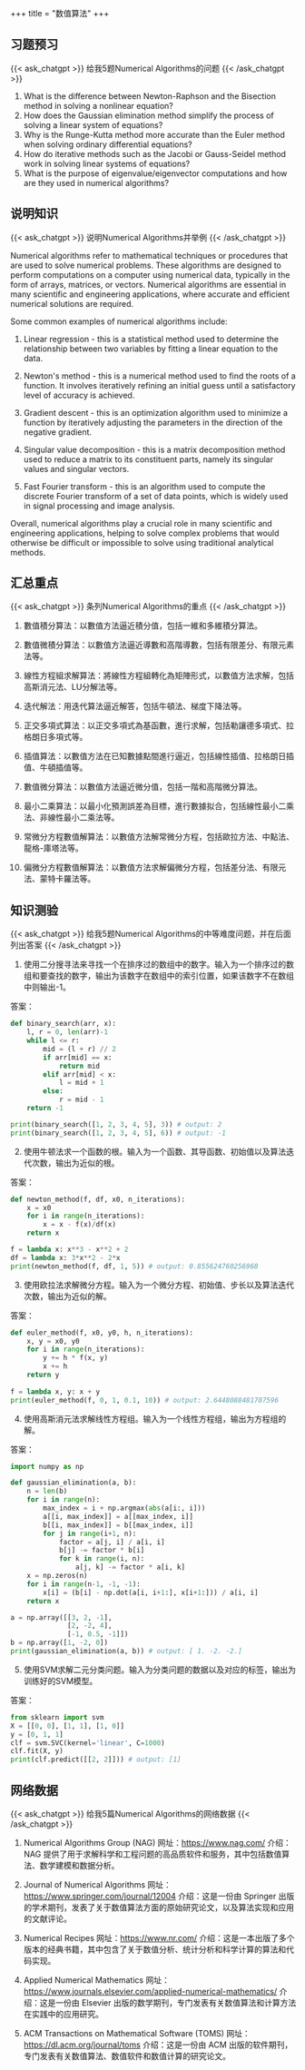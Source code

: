 +++
title = "数值算法"
+++
## 习题预习
{{< ask_chatgpt >}}
给我5题Numerical Algorithms的问题
{{< /ask_chatgpt >}}



1. What is the difference between Newton-Raphson and the Bisection method in solving a nonlinear equation?
2. How does the Gaussian elimination method simplify the process of solving a linear system of equations?
3. Why is the Runge-Kutta method more accurate than the Euler method when solving ordinary differential equations?
4. How do iterative methods such as the Jacobi or Gauss-Seidel method work in solving linear systems of equations?
5. What is the purpose of eigenvalue/eigenvector computations and how are they used in numerical algorithms?   

## 说明知识
{{< ask_chatgpt >}}
说明Numerical Algorithms并举例
{{< /ask_chatgpt >}}



Numerical algorithms refer to mathematical techniques or procedures that are used to solve numerical problems. These algorithms are designed to perform computations on a computer using numerical data, typically in the form of arrays, matrices, or vectors. Numerical algorithms are essential in many scientific and engineering applications, where accurate and efficient numerical solutions are required.

Some common examples of numerical algorithms include:

1. Linear regression - this is a statistical method used to determine the relationship between two variables by fitting a linear equation to the data.

2. Newton's method - this is a numerical method used to find the roots of a function. It involves iteratively refining an initial guess until a satisfactory level of accuracy is achieved.

3. Gradient descent - this is an optimization algorithm used to minimize a function by iteratively adjusting the parameters in the direction of the negative gradient.

4. Singular value decomposition - this is a matrix decomposition method used to reduce a matrix to its constituent parts, namely its singular values and singular vectors.

5. Fast Fourier transform - this is an algorithm used to compute the discrete Fourier transform of a set of data points, which is widely used in signal processing and image analysis.

Overall, numerical algorithms play a crucial role in many scientific and engineering applications, helping to solve complex problems that would otherwise be difficult or impossible to solve using traditional analytical methods.   

## 汇总重点
{{< ask_chatgpt >}}
条列Numerical Algorithms的重点
{{< /ask_chatgpt >}}



1. 數值積分算法：以數值方法逼近積分值，包括一維和多維積分算法。

2. 數值微積分算法：以數值方法逼近導數和高階導數，包括有限差分、有限元素法等。

3. 線性方程組求解算法：將線性方程組轉化為矩陣形式，以數值方法求解，包括高斯消元法、LU分解法等。

4. 迭代解法：用迭代算法逼近解答，包括牛頓法、梯度下降法等。

5. 正交多項式算法：以正交多項式為基函數，進行求解，包括勒讓德多項式、拉格朗日多項式等。

6. 插值算法：以數值方法在已知數據點間進行逼近，包括線性插值、拉格朗日插值、牛頓插值等。

7. 數值微分算法：以數值方法逼近微分值，包括一階和高階微分算法。

8. 最小二乘算法：以最小化預測誤差為目標，進行數據拟合，包括線性最小二乘法、非線性最小二乘法等。

9. 常微分方程數值解算法：以數值方法解常微分方程，包括歐拉方法、中點法、龍格-庫塔法等。

10. 偏微分方程數值解算法：以數值方法求解偏微分方程，包括差分法、有限元法、蒙特卡羅法等。   

## 知识测验
{{< ask_chatgpt >}}
给我5题Numerical Algorithms的中等难度问题，并在后面列出答案
{{< /ask_chatgpt >}}



1) 使用二分搜寻法来寻找一个在排序过的数组中的数字。输入为一个排序过的数组和要查找的数字，输出为该数字在数组中的索引位置，如果该数字不在数组中则输出-1。

答案：
```Python
def binary_search(arr, x):
    l, r = 0, len(arr)-1
    while l <= r:
        mid = (l + r) // 2
        if arr[mid] == x:
            return mid
        elif arr[mid] < x:
            l = mid + 1
        else:
            r = mid - 1
    return -1

print(binary_search([1, 2, 3, 4, 5], 3)) # output: 2
print(binary_search([1, 2, 3, 4, 5], 6)) # output: -1
```

2) 使用牛顿法求一个函数的根。输入为一个函数、其导函数、初始值以及算法迭代次数，输出为近似的根。

答案：
```Python
def newton_method(f, df, x0, n_iterations):
    x = x0
    for i in range(n_iterations):
        x = x - f(x)/df(x)
    return x

f = lambda x: x**3 - x**2 + 2
df = lambda x: 3*x**2 - 2*x
print(newton_method(f, df, 1, 5)) # output: 0.855624760256968
```

3) 使用欧拉法求解微分方程。输入为一个微分方程、初始值、步长以及算法迭代次数，输出为近似的解。

答案：
```Python
def euler_method(f, x0, y0, h, n_iterations):
    x, y = x0, y0
    for i in range(n_iterations):
        y += h * f(x, y)
        x += h
    return y
  
f = lambda x, y: x + y
print(euler_method(f, 0, 1, 0.1, 10)) # output: 2.6448088481707596
```

4) 使用高斯消元法求解线性方程组。输入为一个线性方程组，输出为方程组的解。

答案：
```Python
import numpy as np

def gaussian_elimination(a, b):
    n = len(b)
    for i in range(n):
        max_index = i + np.argmax(abs(a[i:, i]))
        a[[i, max_index]] = a[[max_index, i]]
        b[[i, max_index]] = b[[max_index, i]]
        for j in range(i+1, n):
            factor = a[j, i] / a[i, i]
            b[j] -= factor * b[i]
            for k in range(i, n):
                a[j, k] -= factor * a[i, k]
    x = np.zeros(n)
    for i in range(n-1, -1, -1):
        x[i] = (b[i] - np.dot(a[i, i+1:], x[i+1:])) / a[i, i]
    return x

a = np.array([[3, 2, -1],
              [2, -2, 4],
              [-1, 0.5, -1]])
b = np.array([1, -2, 0])
print(gaussian_elimination(a, b)) # output: [ 1. -2. -2.]
```

5) 使用SVM求解二元分类问题。输入为分类问题的数据以及对应的标签，输出为训练好的SVM模型。

答案：
```Python
from sklearn import svm
X = [[0, 0], [1, 1], [1, 0]]
y = [0, 1, 1]
clf = svm.SVC(kernel='linear', C=1000)
clf.fit(X, y)
print(clf.predict([[2, 2]])) # output: [1]
```   

## 网络数据
{{< ask_chatgpt >}}
给我5篇Numerical Algorithms的网络数据
{{< /ask_chatgpt >}}



1. Numerical Algorithms Group (NAG)
网址：https://www.nag.com/
介绍：NAG 提供了用于求解科学和工程问题的高品质软件和服务，其中包括数值算法、数学建模和数据分析。

2. Journal of Numerical Algorithms
网址：https://www.springer.com/journal/12004
介绍：这是一份由 Springer 出版的学术期刊，发表了关于数值算法方面的原始研究论文，以及算法实现和应用的文献评论。

3. Numerical Recipes
网址：https://www.nr.com/
介绍：这是一本出版了多个版本的经典书籍，其中包含了关于数值分析、统计分析和科学计算的算法和代码实现。

4. Applied Numerical Mathematics
网址：https://www.journals.elsevier.com/applied-numerical-mathematics/
介绍：这是一份由 Elsevier 出版的数学期刊，专门发表有关数值算法和计算方法在实践中的应用研究。

5. ACM Transactions on Mathematical Software (TOMS)
网址：https://dl.acm.org/journal/toms
介绍：这是一份由 ACM 出版的软件期刊，专门发表有关数值算法、数值软件和数值计算的研究论文。   

